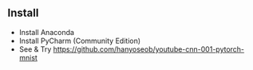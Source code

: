 ## Install

- Install Anaconda
- Install PyCharm (Community Edition)
- See & Try https://github.com/hanyoseob/youtube-cnn-001-pytorch-mnist
